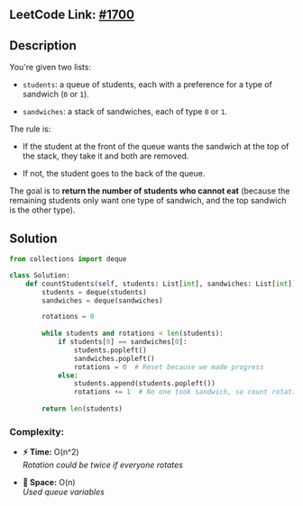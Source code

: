 ## **LeetCode Link:** [#1700](https://leetcode.com/problems/number-of-students-unable-to-eat-lunch/)

## **Description**

You're given two lists:

- `students`: a queue of students, each with a preference for a type of sandwich (`0` or `1`).
    
- `sandwiches`: a stack of sandwiches, each of type `0` or `1`.
    

The rule is:

- If the student at the front of the queue wants the sandwich at the top of the stack, they take it and both are removed.
    
- If not, the student goes to the back of the queue.
    

The goal is to **return the number of students who cannot eat** (because the remaining students only want one type of sandwich, and the top sandwich is the other type).

## **Solution**
```python
from collections import deque

class Solution:
    def countStudents(self, students: List[int], sandwiches: List[int]) -> int:
        students = deque(students)
        sandwiches = deque(sandwiches)

        rotations = 0
        
        while students and rotations < len(students):
            if students[0] == sandwiches[0]:
                students.popleft()
                sandwiches.popleft()
                rotations = 0  # Reset because we made progress
            else:
                students.append(students.popleft())
                rotations += 1  # No one took sandwich, so count rotation
        
        return len(students)
```

### **Complexity:**
- **⚡ Time:** O(n^2)  
*Rotation could be twice if everyone rotates*  

- **💾 Space:** O(n)  
*Used queue variables*
